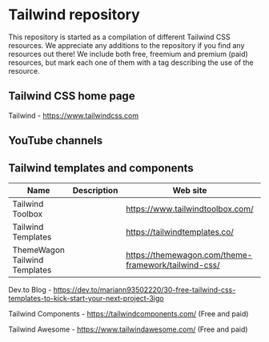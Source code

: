 # Tailwind repository

This repository is started as a compilation of different Tailwind CSS resources. We appreciate any additions to the repository if you find any resources out there!
We include both free, freemium and premium (paid) resources, but mark each one of them with a tag describing the use of the resource.

## Tailwind CSS home page
Tailwind - https://www.tailwindcss.com

## YouTube channels

## Tailwind templates and components
| Name                              | Description | Web site                                              | Free/paid |
|-----------------------------------|-------------|-------------------------------------------------------|-----------|
| Tailwind Toolbox                  |             | https://www.tailwindtoolbox.com/                      | Free/paid |
| Tailwind Templates                |             | https://tailwindtemplates.co/                         | Free/paid |
| ThemeWagon Tailwind Templates     |             | https://themewagon.com/theme-framework/tailwind-css/  | Free/paid |



Dev.to Blog - https://dev.to/mariann93502220/30-free-tailwind-css-templates-to-kick-start-your-next-project-3igo

Tailwind Components - https://tailwindcomponents.com/ (Free and paid)

Tailwind Awesome - https://www.tailwindawesome.com/ (Free and paid)
